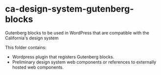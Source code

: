 # ca-design-system-gutenberg-blocks
Gutenberg blocks to be used in WordPress that are compatible with the California's design system

This folder contains: 

* Wordpress plugin that registers Gutenberg blocks.
* Preliminary design system web components or references to externally hosted web components.




